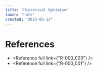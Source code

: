 ```yaml
---
title: "Historical Optimism"
taxon: "note"
created: "2025-05-13"
---
```


# References
- <Reference full link={"R-000_000"} />
- <Reference full link={"R-000_001"} />
